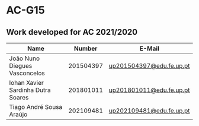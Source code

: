 # AC-G15

## Work developed for AC 2021/2020


| Name             | Number    | E-Mail               |
| ---------------- | --------- | ---------------------|
| João Nuno Diegues Vasconcelos  | 201504397 | up201504397@edu.fe.up.pt |
| Iohan Xavier Sardinha Dutra Soares | 201801011 | up201801011@edu.fe.up.pt |
| Tiago André Sousa Araújo | 202109481 | 	up202109481@edu.fe.up.pt |
